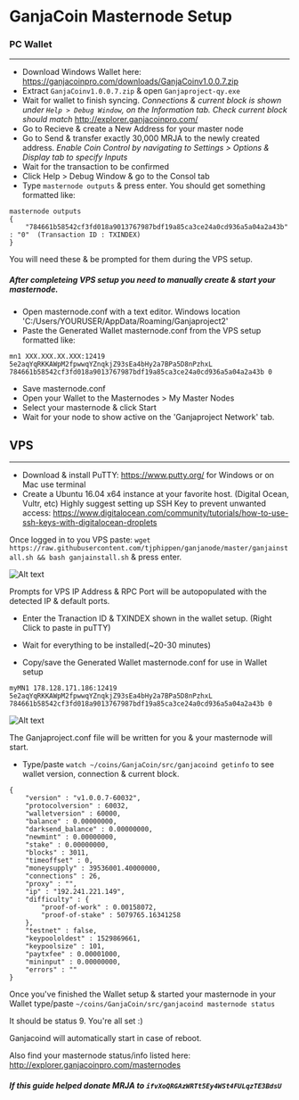 # GanjaCoin Masternode Setup
### PC Wallet
----
- Download Windows Wallet here: https://ganjacoinpro.com/downloads/GanjaCoinv1.0.0.7.zip
- Extract `GanjaCoinv1.0.0.7.zip` & open `Ganjaproject-qy.exe`
- Wait for wallet to finish syncing. 
*Connections & current block is shown under `Help > Debug Window`, on the Information tab. Check current block should match* http://explorer.ganjacoinpro.com/
- Go to Recieve & create a New Address for your master node
- Go to Send & transfer exactly 30,000 MRJA to the newly created address. 
*Enable Coin Control by navigating to Settings > Options & Display tab to specify Inputs*
- Wait for the transaction to be confirmed
- Click Help > Debug Window & go to the Consol tab
- Type `masternode outputs` & press enter. You should get something formatted like:
```
masternode outputs
{
	"784661b58542cf3fd018a9013767987bdf19a85ca3ce24a0cd936a5a04a2a43b" : "0"  (Transaction ID : TXINDEX)
}
``` 
You will need these & be prompted for them during the VPS setup.

##### After completeing VPS setup you need to manually create & start your masternode.

- Open masternode.conf with a text editor. 
Windows location 'C:/Users/YOURUSER/AppData/Roaming/Ganjaproject2'
- Paste the Generated Wallet masternode.conf from the VPS setup formatted like:
```
mn1 XXX.XXX.XX.XXX:12419 5e2aqYqRKKAWpM2fpwwqYZnqkjZ93sEa4bHy2a7BPa5D8nPzhxL 784661b58542cf3fd018a9013767987bdf19a85ca3ce24a0cd936a5a04a2a43b 0 
```
- Save masternode.conf
- Open your Wallet to the Masternodes > My Master Nodes
- Select your masternode & click Start
- Wait for your node to show active on the 'Ganjaproject Network' tab.

## VPS
----
- Download & install PuTTY: https://www.putty.org/ for Windows or on Mac use terminal
- Create a Ubuntu 16.04 x64 instance at your favorite host. (Digital Ocean, Vultr, etc) 
Highly suggest setting up SSH Key to prevent unwanted access: https://www.digitalocean.com/community/tutorials/how-to-use-ssh-keys-with-digitalocean-droplets

Once logged in to you VPS paste:
```wget https://raw.githubusercontent.com/tjphippen/ganjanode/master/ganjainstall.sh && bash ganjainstall.sh```
& press enter.

![Alt text](setup-start.png?raw=true "Setup Start")

Prompts for VPS IP Address & RPC Port will be autopopulated with the detected IP & default ports.

- Enter the Tranaction ID & TXINDEX shown in the wallet setup. (Right Click to paste in puTTY)

- Wait for everything to be installed(~20-30 minutes)

- Copy/save the Generated Wallet masternode.conf for use in Wallet setup

```
myMN1 178.128.171.186:12419 5e2aqYqRKKAWpM2fpwwqYZnqkjZ93sEa4bHy2a7BPa5D8nPzhxL 784661b58542cf3fd018a9013767987bdf19a85ca3ce24a0cd936a5a04a2a43b 0

```
![Alt text](setup-complete.png?raw=true "Setup Complete")

The Ganjaproject.conf file will be written for you & your masternode will start.
- Type/paste  ```watch ~/coins/GanjaCoin/src/ganjacoind getinfo``` 
to see wallet version, connection & current block. 

```
{
    "version" : "v1.0.0.7-60032",
    "protocolversion" : 60032,
    "walletversion" : 60000,
    "balance" : 0.00000000,
    "darksend_balance" : 0.00000000,
    "newmint" : 0.00000000,
    "stake" : 0.00000000,
    "blocks" : 3011,
    "timeoffset" : 0,
    "moneysupply" : 39536001.40000000,
    "connections" : 26,
    "proxy" : "",
    "ip" : "192.241.221.149",
    "difficulty" : {
        "proof-of-work" : 0.00158072,
        "proof-of-stake" : 5079765.16341258
    },
    "testnet" : false,
    "keypoololdest" : 1529869661,
    "keypoolsize" : 101,
    "paytxfee" : 0.00001000,
    "mininput" : 0.00000000,
    "errors" : ""
}
```

Once you've finished the Wallet setup & started your masternode in your Wallet type/paste ```~/coins/GanjaCoin/src/ganjacoind masternode status``` 

It should be status 9.
You're all set :)

Ganjacoind will automatically start in case of reboot.

Also find your masternode status/info listed here: http://explorer.ganjacoinpro.com/masternodes

##### If this guide helped donate MRJA to `ifvXoQRGAzWRTt5Ey4WSt4FULqzTE3BdsU`

